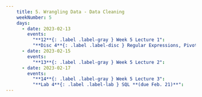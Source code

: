 ```yaml
---
    title: 5. Wrangling Data - Data Cleaning
    weekNumber: 5
    days:
      - date: 2023-02-13
        events:
          "**12**{: .label .label-gray } Week 5 Lecture 1":
          "**Disc 4**{: .label .label-disc } Regular Expressions, Pivot, and Melt (slides) (demo) ([regex101](https://regex101.com/))":
      - date: 2023-02-15
        events:
          "**13**{: .label .label-gray } Week 5 Lecture 2":
      - date: 2023-02-17
        events:
          "**14**{: .label .label-gray } Week 5 Lecture 3":
          "**Lab 4**{: .label .label-lab } SQL **(due Feb. 21)**":        
---
```

